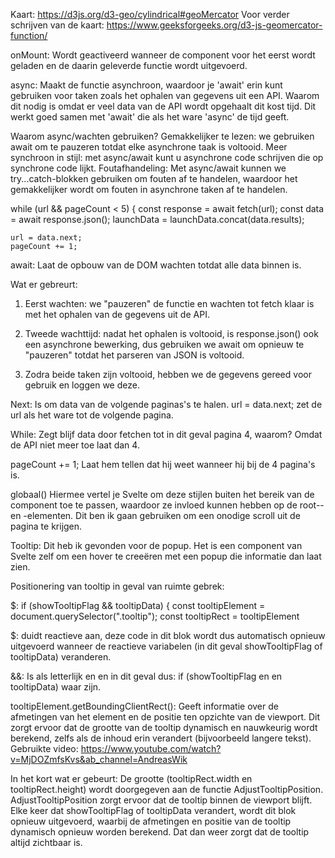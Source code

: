 Kaart: https://d3js.org/d3-geo/cylindrical#geoMercator
Voor verder schrijven van de kaart: https://www.geeksforgeeks.org/d3-js-geomercator-function/


onMount: 
Wordt geactiveerd wanneer de component voor het eerst wordt geladen en de daarin geleverde functie wordt uitgevoerd.

async: 
Maakt de functie asynchroon, waardoor je 'await' erin kunt gebruiken voor taken zoals het ophalen van gegevens uit een API. Waarom dit nodig is omdat
er veel data van de API wordt opgehaalt dit kost tijd. Dit werkt goed samen met 'await' die als het ware 'async' de tijd geeft.


Waarom async/wachten gebruiken?
Gemakkelijker te lezen: we gebruiken await om te pauzeren totdat elke asynchrone taak is voltooid.
Meer synchroon in stijl: met async/await kunt u asynchrone code schrijven die op synchrone code lijkt.
Foutafhandeling: Met async/await kunnen we try...catch-blokken gebruiken om fouten af ​​te handelen, waardoor het gemakkelijker wordt om fouten in asynchrone taken af ​​te handelen.



while (url && pageCount < 5) { 
    const response = await fetch(url);
    const data = await response.json();
    launchData = launchData.concat(data.results); 

    url = data.next; 
    pageCount += 1; 

await:
Laat de opbouw van de DOM wachten totdat alle data binnen is.

Wat er gebreurt:
1. Eerst wachten: we "pauzeren" de functie en wachten tot fetch klaar is met het ophalen van de gegevens uit de API.

2. Tweede wachttijd: nadat het ophalen is voltooid, is response.json() ook een asynchrone bewerking, dus gebruiken we await om opnieuw te "pauzeren" totdat het     parseren van JSON is voltooid.

3. Zodra beide taken zijn voltooid, hebben we de gegevens gereed voor gebruik en loggen we deze.

Next:
Is om data van de volgende paginas's te halen.  url = data.next;  zet de url als het ware tot de volgende pagina.

While:
Zegt blijf data door fetchen tot in dit geval pagina 4, waarom? Omdat de API niet meer toe laat dan 4.

pageCount += 1; 
Laat hem tellen dat hij weet wanneer hij bij de 4 pagina's is.




globaal()
Hiermee vertel je Svelte om deze stijlen buiten het bereik van de component toe te passen, waardoor ze invloed kunnen hebben op de root-<html>- en <body>-elementen. Dit ben ik gaan gebruiken om een onodige scroll uit de pagina te krijgen. 





Tooltip:
Dit heb ik gevonden voor de popup. Het is een component van Svelte zelf om een hover te creeëren met een popup die informatie dan laat zien.

Positionering van tooltip in geval van ruimte gebrek:


$: if (showTooltipFlag && tooltipData) {
const tooltipElement = document.querySelector(".tooltip"); 
  const tooltipRect = tooltipElement
  

$: 
duidt reactieve aan, deze code in dit blok wordt dus automatisch opnieuw uitgevoerd wanneer de reactieve variabelen (in dit geval 
showTooltipFlag of tooltipData) veranderen.

&&:
Is als letterlijk en en in dit geval dus: if (showTooltipFlag en en tooltipData) waar zijn.

tooltipElement.getBoundingClientRect():
Geeft informatie over de afmetingen van het element en de positie ten opzichte van de viewport. 
Dit zorgt ervoor dat de grootte van de tooltip dynamisch en nauwkeurig wordt berekend, zelfs als de inhoud erin verandert 
(bijvoorbeeld langere tekst).
Gebruikte video: https://www.youtube.com/watch?v=MjDOZmfsKvs&ab_channel=AndreasWik 

In het kort wat er gebeurt:
De grootte (tooltipRect.width en tooltipRect.height) wordt doorgegeven aan de functie AdjustTooltipPosition.
AdjustTooltipPosition zorgt ervoor dat de tooltip binnen de viewport blijft.
Elke keer dat showTooltipFlag of tooltipData verandert, wordt dit blok opnieuw uitgevoerd, waarbij de afmetingen en positie van de tooltip 
dynamisch opnieuw worden berekend. Dat dan weer zorgt dat de tooltip altijd zichtbaar is.
